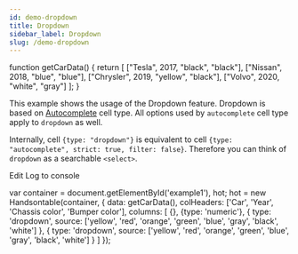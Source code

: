 ```yaml
---
id: demo-dropdown
title: Dropdown
sidebar_label: Dropdown
slug: /demo-dropdown
---
```


function getCarData() { return \[ \["Tesla", 2017, "black", "black"\], \["Nissan", 2018, "blue", "blue"\], \["Chrysler", 2019, "yellow", "black"\], \["Volvo", 2020, "white", "gray"\] \]; }

This example shows the usage of the Dropdown feature. Dropdown is based on [Autocomplete](https://handsontable.com/docs/8.2.0/demo-autocomplete.html) cell type. All options used by `autocomplete` cell type apply to `dropdown` as well.

Internally, cell `{type: "dropdown"}` is equivalent to cell `{type: "autocomplete", strict: true, filter: false}`. Therefore you can think of `dropdown` as a searchable `<select>`.

Edit Log to console

var container = document.getElementById('example1'), hot; hot = new Handsontable(container, { data: getCarData(), colHeaders: \['Car', 'Year', 'Chassis color', 'Bumper color'\], columns: \[ {}, {type: 'numeric'}, { type: 'dropdown', source: \['yellow', 'red', 'orange', 'green', 'blue', 'gray', 'black', 'white'\] }, { type: 'dropdown', source: \['yellow', 'red', 'orange', 'green', 'blue', 'gray', 'black', 'white'\] } \] });

